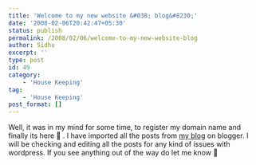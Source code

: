 ```yaml
---
title: 'Welcome to my new website &#038; blog&#8230;'
date: '2008-02-06T20:42:47+05:30'
status: publish
permalink: /2008/02/06/welcome-to-my-new-website-blog
author: Sidhu
excerpt: ''
type: post
id: 49
category:
    - 'House Keeping'
tag:
    - 'House Keeping'
post_format: []
---
```

Well, it was in my mind for some time, to register my domain name and finally its here 🙂 . I have imported all the posts from [my blog](http://amardeepsidhu.blogspot.com "My blogger blog") on blogger. I will be checking and editing all the posts for any kind of issues with wordpress. If you see anything out of the way do let me know 🙂